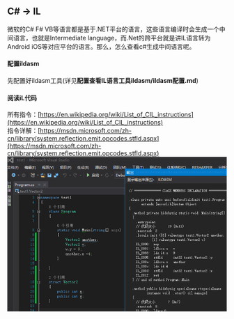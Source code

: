 ## C# -> IL
微软的C# F# VB等语言都是基于.NET平台的语言，这些语言编译时会生成一个中间语言，也就是Intermediate language，而.Net的跨平台就是讲IL语言转为Android iOS等对应平台的语言。那么，怎么查看c#生成中间语言呢。  
#### 配置ildasm
先配置好ildasm工具(详见**配置查看IL语言工具ildasm/ildasm配置.md**)  
#### 阅读iL代码
所有指令：[https://en.wikipedia.org/wiki/List_of_CIL_instructions](https://en.wikipedia.org/wiki/List_of_CIL_instructions)  
指令详解：[https://msdn.microsoft.com/zh-cn/library/system.reflection.emit.opcodes.stfld.aspx](https://msdn.microsoft.com/zh-cn/library/system.reflection.emit.opcodes.stfld.aspx)  
![](pic/11.png)  